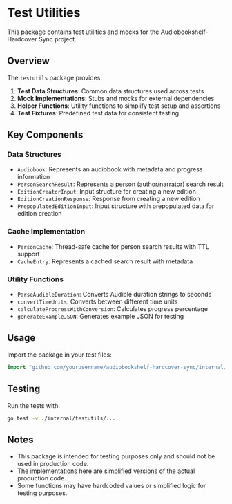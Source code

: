 # Test Utilities

This package contains test utilities and mocks for the Audiobookshelf-Hardcover Sync project.

## Overview

The `testutils` package provides:

1. **Test Data Structures**: Common data structures used across tests
2. **Mock Implementations**: Stubs and mocks for external dependencies
3. **Helper Functions**: Utility functions to simplify test setup and assertions
4. **Test Fixtures**: Predefined test data for consistent testing

## Key Components

### Data Structures

- `Audiobook`: Represents an audiobook with metadata and progress information
- `PersonSearchResult`: Represents a person (author/narrator) search result
- `EditionCreatorInput`: Input structure for creating a new edition
- `EditionCreationResponse`: Response from creating a new edition
- `PrepopulatedEditionInput`: Input structure with prepopulated data for edition creation

### Cache Implementation

- `PersonCache`: Thread-safe cache for person search results with TTL support
- `CacheEntry`: Represents a cached search result with metadata

### Utility Functions

- `ParseAudibleDuration`: Converts Audible duration strings to seconds
- `convertTimeUnits`: Converts between different time units
- `calculateProgressWithConversion`: Calculates progress percentage
- `generateExampleJSON`: Generates example JSON for testing

## Usage

Import the package in your test files:

```go
import "github.com/yourusername/audiobookshelf-hardcover-sync/internal/testutils"
```

## Testing

Run the tests with:

```bash
go test -v ./internal/testutils/...
```

## Notes

- This package is intended for testing purposes only and should not be used in production code.
- The implementations here are simplified versions of the actual production code.
- Some functions may have hardcoded values or simplified logic for testing purposes.
